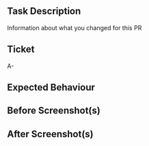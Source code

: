 ## Task Description

Information about what you changed for this PR

## Ticket

A-

## Expected Behaviour

## Before Screenshot(s)

## After Screenshot(s)
